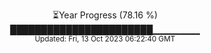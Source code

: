 <p align="center">
⏳Year Progress (78.16 %) <br>
███████████████████████▁▁▁▁▁▁▁ <br>
<sub>Updated: Fri, 13 Oct 2023 06:22:40 GMT</sub>
</p>

